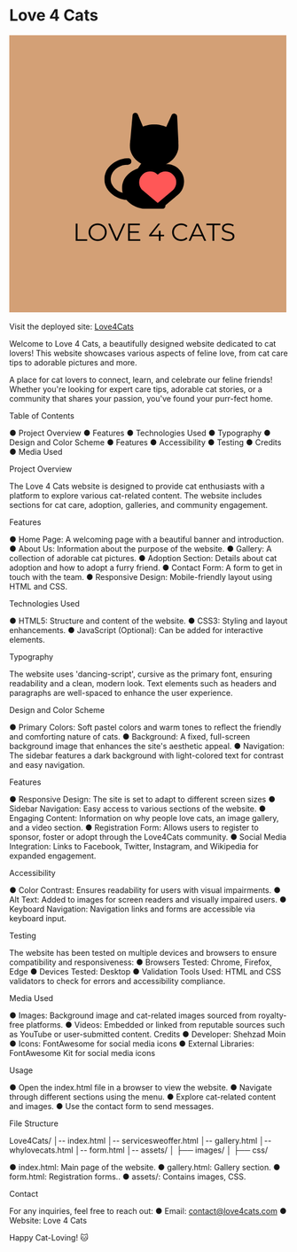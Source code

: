 # Love 4 Cats

![Shown on a variety of screen sizes](/images/Logo_Love4Cats.png)

Visit the deployed site: [Love4Cats](https://shezmoin.github.io/Love4cats/index.html)

Welcome to Love 4 Cats, a beautifully designed website dedicated to cat lovers! This website showcases various aspects of feline love, from cat care tips to adorable pictures and more.

A place for cat lovers to connect, learn, and celebrate our feline friends! Whether you're looking for expert care tips, adorable cat stories,
or a community that shares your passion, you've found your purr-fect home. 




Table of Contents

●	Project Overview
●	Features
●	Technologies Used
●	Typography
●	Design and Color Scheme
●	Features
●	Accessibility
●	Testing
●	Credits
●	Media Used


Project Overview

The Love 4 Cats website is designed to provide cat enthusiasts with a platform to explore various cat-related content. The website includes sections for cat care, adoption, galleries, and community engagement.


Features

●	Home Page: A welcoming page with a beautiful banner and introduction.
●	About Us: Information about the purpose of the website.
●	Gallery: A collection of adorable cat pictures.
●	Adoption Section: Details about cat adoption and how to adopt a furry friend.
●	Contact Form: A form to get in touch with the team.
●	Responsive Design: Mobile-friendly layout using HTML and CSS.


Technologies Used

●	HTML5: Structure and content of the website.
●	CSS3: Styling and layout enhancements.
●	JavaScript (Optional): Can be added for interactive elements.


Typography

The website uses 'dancing-script', cursive as the primary font, ensuring readability and a clean, modern look. Text elements such as headers and paragraphs are well-spaced to enhance the user experience.


Design and Color Scheme

●	Primary Colors: Soft pastel colors and warm tones to reflect the friendly and comforting nature of cats.
●	Background: A fixed, full-screen background image that enhances the site's aesthetic appeal.
●	Navigation: The sidebar features a dark background with light-colored text for contrast and easy navigation.


Features

●	Responsive Design: The site is set to adapt to different screen sizes 
●	Sidebar Navigation: Easy access to various sections of the website.
●	Engaging Content: Information on why people love cats, an image gallery, and a video section.
●	Registration Form: Allows users to register to sponsor, foster or adopt through the Love4Cats community.
●	Social Media Integration: Links to Facebook, Twitter, Instagram, and Wikipedia for expanded engagement.


Accessibility

●	Color Contrast: Ensures readability for users with visual impairments.
●	Alt Text: Added to images for screen readers and visually impaired users.
●	Keyboard Navigation: Navigation links and forms are accessible via keyboard input.


Testing

The website has been tested on multiple devices and browsers to ensure compatibility and responsiveness:
●	Browsers Tested: Chrome, Firefox, Edge
●	Devices Tested: Desktop
●	Validation Tools Used: HTML and CSS validators to check for errors and accessibility compliance.


Media Used

●	Images: Background image and cat-related images sourced from royalty-free platforms.
●	Videos: Embedded or linked from reputable sources such as YouTube or user-submitted content.
Credits
●	Developer: Shehzad Moin
●	Icons: FontAwesome for social media icons
●	External Libraries: FontAwesome Kit for social media icons


Usage

●	Open the index.html file in a browser to view the website.
●	Navigate through different sections using the menu.
●	Explore cat-related content and images.
●	Use the contact form to send messages.


File Structure

Love4Cats/
│-- index.html
│-- servicesweoffer.html
│-- gallery.html
│-- whylovecats.html
│-- form.html
│-- assets/
│   ├── images/
│   ├── css/

●	index.html: Main page of the website.
●	gallery.html: Gallery section.
●	form.html: Registration forms..
●	assets/: Contains images, CSS.


Contact

For any inquiries, feel free to reach out:
●	Email: contact@love4cats.com
●	Website: Love 4 Cats

Happy Cat-Loving! 🐱
